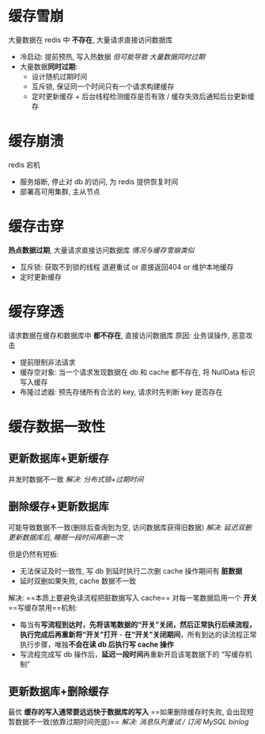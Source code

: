 # 缓存雪崩
大量数据在 redis 中 **不存在**, 大量请求直接访问数据库
- 冷启动: 提前预热, 写入热数据 *但可能导致 大量数据同时过期*
- 大量数据**同时过期**: 
	- 设计随机过期时间
	- 互斥锁, 保证同一个时间只有一个请求构建缓存
	- 定时更新缓存 + 后台线程检测缓存是否有效 / 缓存失效后通知后台更新缓存
# 缓存崩溃
redis 宕机
- 服务熔断, 停止对 db 的访问, 为 redis 提供恢复时间
- 部署高可用集群, 主从节点
# 缓存击穿
**热点数据过期**, 大量请求直接访问数据库
*情况与缓存雪崩类似*
- 互斥锁: 获取不到锁的线程 退避重试 or 直接返回404 or 维护本地缓存
- 定时更新缓存
# 缓存穿透
请求数据在缓存和数据库中 **都不存在**, 直接访问数据库
原因: 业务误操作, 恶意攻击
- 提前限制非法请求
- 缓存空对象: 当一个请求发现数据在 db 和 cache 都不存在, 将 NullData 标识写入缓存
- 布隆过滤器: 预先存储所有合法的 key, 请求时先判断 key 是否存在
# 缓存数据一致性
## 更新数据库+更新缓存
并发时数据不一致
*解决: 分布式锁+过期时间* 
## 删除缓存+更新数据库
可能导致数据不一致(删除后查询到为空, 访问数据库获得旧数据)
*解决: 延迟双删 更新数据库后, 睡眠一段时间再删一次*

但是仍然有短板:
- 无法保证及时一致性, 写 db 到延时执行二次删 cache 操作期间有 **脏数据**
- 延时双删如果失败, cache 数据不一致

解决: ==本质上要避免读流程把脏数据写入 cache== 对每一笔数据启用一个 **开关**
==写缓存禁用==机制:
- 每当有**写流程到达时，先将该笔数据的“开关”关闭，然后正常执行后续流程，执行完成后再重新将“开关”打开**
- **在“开关”关闭期间**，所有到达的读流程正常执行步骤，唯独**不会在读 db 后执行写 cache 操作**
- 写流程完成写 db 操作后，**延迟一段时间**再重新开启该笔数据下的 “写缓存机制”
## 更新数据库+删除缓存
最优 **缓存的写入通常要远远快于数据库的写入**
==如果删除缓存时失败, 会出现短暂数据不一致(依靠过期时间兜底)==
*解决: 消息队列重试 / 订阅 MySQL binlog*
